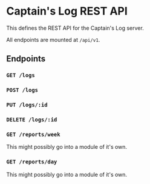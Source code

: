 # Captain's Log REST API

This defines the REST API for the Captain's Log server.

All endpoints are mounted at `/api/v1`.

## Endpoints

### `GET /logs`

### `POST /logs`

### `PUT /logs/:id`

### `DELETE /logs/:id`

### `GET /reports/week`
This might possibly go into a module of it's own.

### `GET /reports/day`
This might possibly go into a module of it's own.
